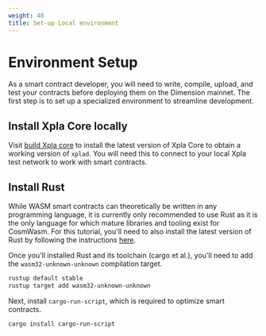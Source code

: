 ```yaml
---
weight: 40
title: Set-up Local environment
---
```


# Environment Setup

As a smart contract developer, you will need to write, compile, upload, and test your contracts before deploying them on the Dimension mainnet. The first step is to set up a specialized environment to streamline development.

## Install Xpla Core locally

Visit [build Xpla core](../../../full-node/run-a-full-node/build-core.md) to install the latest version of Xpla Core to obtain a working version of `xplad`. You will need this to connect to your local Xpla test network to work with smart contracts.

## Install Rust

While WASM smart contracts can theoretically be written in any programming language, it is currently only recommended to use Rust as it is the only language for which mature libraries and tooling exist for CosmWasm. For this tutorial, you'll need to also install the latest version of Rust by following the instructions [here](https://www.rust-lang.org/tools/install).

Once you'll installed Rust and its toolchain (cargo et al.), you'll need to add the `wasm32-unknown-unknown` compilation target.

```sh
rustup default stable
rustup target add wasm32-unknown-unknown
```

Next, install `cargo-run-script`, which is required to optimize smart contracts.

```sh
cargo install cargo-run-script
```

